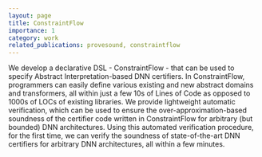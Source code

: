 ```yaml
---
layout: page
title: ConstraintFlow
importance: 1
category: work
related_publications: provesound, constraintflow
---
```


We develop a declarative DSL - ConstraintFlow - that can be used to specify Abstract Interpretation-based DNN certifiers. In ConstraintFlow, programmers can easily define various existing and new abstract domains and transformers, all within just a few 10s of Lines of Code as opposed to 1000s of LOCs of existing libraries. We provide lightweight automatic verification, which can be used to ensure the over-approximation-based soundness of the certifier code written in ConstraintFlow for arbitrary (but bounded) DNN architectures. Using this automated verification procedure, for the first time, we can verify the soundness of state-of-the-art DNN certifiers for arbitrary DNN architectures, all within a few minutes.

